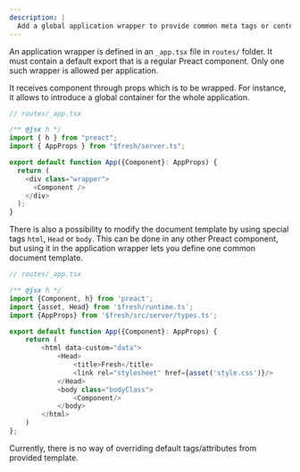 ```yaml
---
description: |
  Add a global application wrapper to provide common meta tags or context for application routes.
---
```


An application wrapper is defined in an `_app.tsx` file in `routes/` folder. It must contain a default export that is a regular Preact component. Only one such wrapper is allowed per application.

It receives component through props which is to be wrapped. For instance, it allows to introduce a global container for the whole application.

```ts
// routes/_app.tsx

/** @jsx h */
import { h } from "preact";
import { AppProps } from "$fresh/server.ts";

export default function App({Component}: AppProps) {
  return (
    <div class="wrapper">
      <Component />
    </div>
  );
}
```

There is also a possibility to modify the document template by using special tags `html`, `Head` or `body`. This can be done in any other Preact component, but using it in the application wrapper lets you define one common document template.

```ts
// routes/_app.tsx

/** @jsx h */
import {Component, h} from 'preact';
import {asset, Head} from '$fresh/runtime.ts';
import {AppProps} from '$fresh/src/server/types.ts';

export default function App({Component}: AppProps) {
    return (
        <html data-custom="data">
            <Head>
                <title>Fresh</title>
                <link rel="stylesheet" href={asset('style.css')}/>
            </Head>
            <body class="bodyClass">
                <Component/>
            </body>
        </html>
    )
};
```

Currently, there is no way of overriding default tags/attributes from provided template.